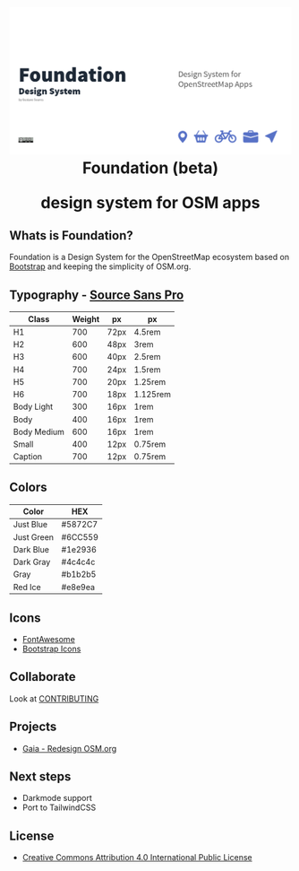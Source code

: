 <h1 align="center">
  <br>
  <img src="./cover.png" alt="Foudantion Design System">
  Foundation (beta) <br>
<p>design system for OSM apps</p>
</h1>

## Whats is Foundation? ##

Foundation is a Design System for the OpenStreetMap ecosystem based on [Bootstrap](https://getbootstrap.com/) and keeping the simplicity of OSM.org.

## Typography - [Source Sans Pro](https://fonts.google.com/specimen/Source+Sans+Pro/about) ##

| Class  | Weight | px | px |
| ----- | ----- | --- | --- |
| H1 | 700 | 72px | 4.5rem |
| H2 | 600 | 48px | 3rem |
| H3 | 600 | 40px | 2.5rem |
| H4 | 700 | 24px | 1.5rem |
| H5 | 700 | 20px | 1.25rem |
| H6 | 700 | 18px | 1.125rem |
| Body Light | 300 | 16px | 1rem |
| Body | 400 | 16px | 1rem |
| Body Medium | 600 | 16px | 1rem |
| Small | 400 | 12px | 0.75rem |
| Caption | 700 | 12px | 0.75rem |


## Colors ##

| Color | HEX |
| ----- | ----- |
| Just Blue | #5872C7 |
| Just Green | #6CC559 |
| Dark Blue | #1e2936 |
| Dark Gray | #4c4c4c |
| Gray | #b1b2b5 |
| Red Ice | #e8e9ea |

## Icons ##

- [FontAwesome](https://fontawesome.com/download)
- [Bootstrap Icons](https://icons.getbootstrap.com/)

## Collaborate ##

Look at [CONTRIBUTING](./CONTRIBUTING.md)

## Projects ##
 - [Gaia - Redesign OSM.org](https://github.com/Playzinho/gaia)
## Next steps ##

- Darkmode support
- Port to TailwindCSS

## License ##
- [Creative Commons Attribution 4.0 International Public License](https://creativecommons.org/licenses/by/4.0/)
